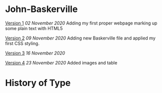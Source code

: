 # John-Baskerville

[Version 1](https://sarahcollinson.github.io/John-Baskerville/john_baskerville.html)
*02 November 2020*
Adding my first proper webpage marking up some plain text with HTML5

[Version 2](https://sarahcollinson.github.io/John-Baskerville/john_baskerville_2.html)
*09 November 2020*
Adding new Baskerville file and applied my first CSS styling.

[Version 3](https://sarahcollinson.github.io/John-Baskerville/john_baskerville_3.html)
*16 November 2020*


[Version 4](https://sarahcollinson.github.io/John-Baskerville/john_baskerville_4.html)
*23 November 2020*
Added images and table


History of Type
===============

